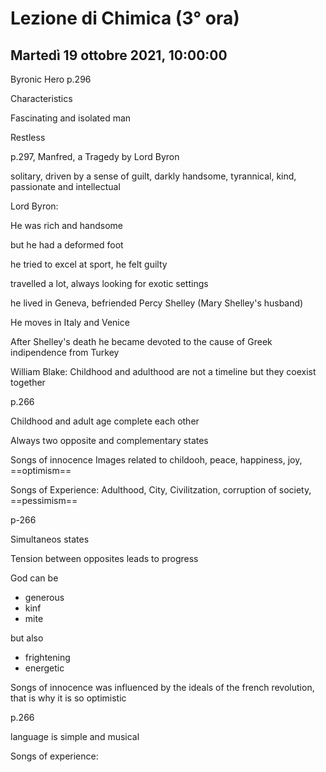 #  Lezione di Chimica (3° ora)
## Martedì 19 ottobre 2021, 10:00:00


Byronic Hero p.296

Characteristics

Fascinating and isolated man

Restless

p.297, Manfred, a Tragedy by Lord Byron


solitary, driven by a sense of guilt, darkly handsome, tyrannical, kind, passionate and intellectual


Lord Byron:

He was rich and handsome

but he had a deformed foot

he tried to excel at sport, he felt guilty


travelled a lot, always looking for exotic settings


he lived in Geneva, befriended Percy Shelley (Mary Shelley's husband)


He moves in Italy and Venice


After Shelley's death he became devoted to the cause of Greek indipendence from Turkey


William Blake: Childhood and adulthood are not a timeline but they coexist together


p.266

Childhood and adult age complete each other

Always two opposite and complementary states


Songs of innocence Images related to childooh, peace, happiness, joy, ==optimism==

Songs of Experience: Adulthood, City, Civilitzation, corruption of society, ==pessimism==



p-266

Simultaneos states

Tension between opposites leads to progress


God can be 
* generous 
* kinf
* mite

but also

* frightening
* energetic

Songs of innocence was influenced by the ideals of the french revolution, that is why it is so optimistic

p.266

language is simple and musical


Songs of experience: 
<!--stackedit_data:
eyJoaXN0b3J5IjpbNzM4NzA0NzgsMjg2NTA2NDIwLDIzNDgzNz
EyNSwtMjAxNzQ0MTA1NF19
-->